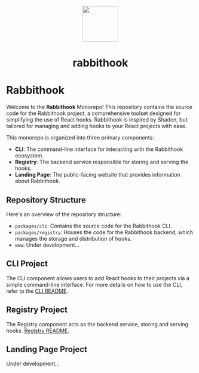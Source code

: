 <p align="center">
 <img align="center" src="https://raw.githubusercontent.com/lucamqf/rabbithook/apps/www/src/public/logo.svg" height="96" />
 <h1 align="center">
  rabbithook
 </h1>
</p>

# Rabbithook

Welcome to the **Rabbithook** Monorepo! This repository contains the source code for the Rabbithook project, a comprehensive toolset designed for simplifying the use of React hooks. Rabbithook is inspired by Shadcn, but tailored for managing and adding hooks to your React projects with ease.

This monorepo is organized into three primary components:
- **CLI**: The command-line interface for interacting with the Rabbithook ecosystem.
- **Registry**: The backend service responsible for storing and serving the hooks.
- **Landing Page**: The public-facing website that provides information about Rabbithook.

## Repository Structure

Here's an overview of the repository structure:

- `packages/cli`: Contains the source code for the Rabbithook CLI.
- `packages/registry`: Houses the code for the Rabbithook backend, which manages the storage and distribution of hooks.
- `www`: Under development...

## CLI Project

The CLI component allows users to add React hooks to their projects via a simple command-line interface. For more details on how to use the CLI, refer to the [CLI README](./packages/cli/README.md).

## Registry Project

The Registry component acts as the backend service, storing and serving hooks. [Registry README](./packages/registry/README.md).

## Landing Page Project
Under development...